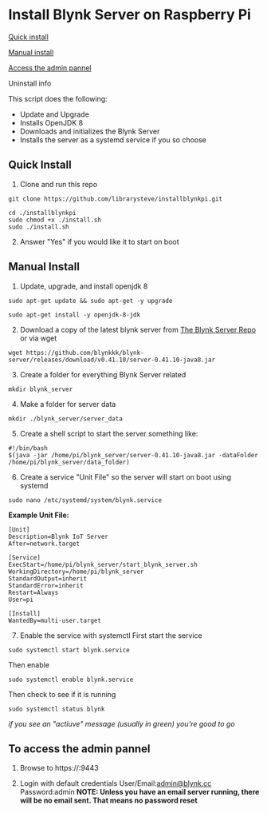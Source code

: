 # Install Blynk Server on Raspberry Pi

[Quick install](https://github.com/librarysteve/installblynkpi#quick-install)

[Manual install](https://github.com/librarysteve/installblynkpi#manual-install)

[Access the admin pannel](https://github.com/librarysteve/installblynkpi#to-access-the-admin-pannel)

Uninstall info

This script does the following:
  * Update and Upgrade
  * Installs OpenJDK 8
  * Downloads and initializes the Blynk Server
  * Installs the server as a systemd service if you so choose

## Quick Install

1) Clone and run this repo

```shell
git clone https://github.com/librarysteve/installblynkpi.git
```
```shell
cd ./installblynkpi
sudo chmod +x ./install.sh
sudo ./install.sh
```
2) Answer "Yes" if you would like it to start on boot

## Manual Install 
1) Update, upgrade, and install openjdk 8
```shell
sudo apt-get update && sudo apt-get -y upgrade
```
```shell
sudo apt-get install -y openjdk-8-jdk
```
2) Download a copy of the latest blynk server from [The Blynk Server Repo](https://github.com/blynkkk/blynk-server/releases)
or via wget
```shell
wget https://github.com/blynkkk/blynk-server/releases/download/v0.41.10/server-0.41.10-java8.jar
```
3) Create a folder for everything Blynk Server related
```shell
mkdir blynk_server
```
4) Make a folder for server data
```shell
mkdir ./blynk_server/server_data
```
5) Create a shell script to start the server
something like:
```shell
#!/bin/bash
$(java -jar /home/pi/blynk_server/server-0.41.10-java8.jar -dataFolder /home/pi/blynk_server/data_folder)
```
6) Create a service "Unit File" so the server will start on boot using systemd 
```shell
sudo nano /etc/systemd/system/blynk.service
```
__Example Unit File:__
```
[Unit]
Description=Blynk IoT Server
After=network.target

[Service]
ExecStart=/home/pi/blynk_server/start_blynk_server.sh
WorkingDirectory=/home/pi/blynk_server
StandardOutput=inherit
StandardError=inherit
Restart=Always
User=pi

[Install]
WantedBy=multi-user.target
```
7) Enable the service with systemctl
First start the service
```shell
sudo systemctl start blynk.service
```
Then enable
```shell
sudo systemctl enable blynk.service
```
Then check to see if it is running
```shell
sudo systemctl status blynk
```
*if you see an "actiuve" message (usually in green) you're good to go*

## To access the admin pannel

1) Browse to https://<RPi IP ADDRESS>:9443

2) Login with default credentials
  User/Email:admin@blynk.cc
  Password:admin
__NOTE: Unless you have an email server running, there will be no email sent. That means no password reset__ 
